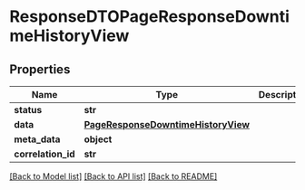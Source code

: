 # ResponseDTOPageResponseDowntimeHistoryView

## Properties
Name | Type | Description | Notes
------------ | ------------- | ------------- | -------------
**status** | **str** |  | [optional] 
**data** | [**PageResponseDowntimeHistoryView**](PageResponseDowntimeHistoryView.md) |  | [optional] 
**meta_data** | **object** |  | [optional] 
**correlation_id** | **str** |  | [optional] 

[[Back to Model list]](../README.md#documentation-for-models) [[Back to API list]](../README.md#documentation-for-api-endpoints) [[Back to README]](../README.md)

